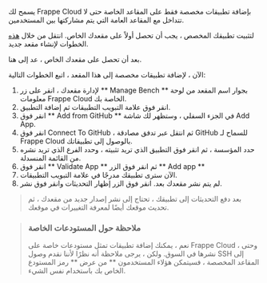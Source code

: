 يسمح لك Frappe Cloud بإضافة تطبيقات مخصصة فقط على المقاعد الخاصة حتى لا تتداخل مع المقاعد العامة التي يتم مشاركتها بين المستخدمين.

لتثبيت تطبيقك المخصص ، يجب أن تحصل أولاً على مقعدك الخاص. انتقل من خلال [هذه](https://frappecloud.com/docs/benches/create-new) الخطوات لإنشاء مقعد جديد.

بعد أن تحصل على مقعدك الخاص ، عد إلى هنا.

الآن ، لإضافة تطبيقات مخصصة إلى هذا المقعد ، اتبع الخطوات التالية:

1. لإدارة مقعدك ، انقر على زر ** Manage Bench ** بجوار اسم المقعد من لوحة معلومات Frappe Cloud الخاصة بك.
2. انقر فوق علامة التبويب التطبيقات ثم إضافة التطبيق.
3. انقر فوق ** Add from GitHub ** في الجزء السفلي ، وستظهر لك شاشة Add App.
4. انقر فوق Connect To GitHub ، ثم انتقل عبر تدفق مصادقة GitHub للسماح لـ Frappe Cloud بالوصول إلى تطبيقاتك.
5. حدد المؤسسة ، ثم انقر فوق التطبيق الذي تريد تثبيته ، وحدد الفرع الذي تريد نشره من القائمة المنسدلة.
6. انقر فوق ** Validate App ** ثم انقر فوق الزر ** Add app **
7. الآن سترى تطبيقك مدرجًا في علامة التبويب التطبيقات.
8. لم يتم نشر مقعدك بعد. انقر فوق الزر إظهار التحديثات وانقر فوق نشر.

> بعد دفع التحديثات إلى تطبيقك ، تحتاج إلى نشر إصدار جديد من مقعدك ، ثم تحديث موقعك أيضًا لمعرفة التغييرات في موقعك.

> ### ملاحظة حول المستودعات الخاصة
>
> نعم ، يمكنك إضافة تطبيقات تمثل مستودعات خاصة على Frappe Cloud ، وحتى نشرها في السوق. ولكن ، يرجى ملاحظة أنه نظرًا لأننا نقدم وصول SSH إلى المقاعد المخصصة ، فسيتمكن هؤلاء المستخدمون ** من عرض ** رمز المستودع الخاص بك باستخدام نفس الشيء.